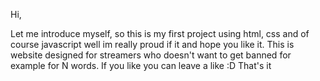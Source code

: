 Hi,

Let me introduce myself, so this is my first project using html, css and of course javascript well im really proud if it and hope you like it. This is website designed for streamers who doesn't want to get banned for example for N words. If you like you can leave a like :D That's it 
